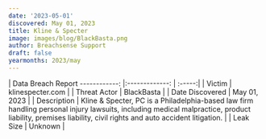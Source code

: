 ```yaml
---
date: '2023-05-01'
discovered: May 01, 2023
title: Kline & Specter
image: images/blog/BlackBasta.png
author: Breachsense Support
draft: false
yearmonths: 2023/may
---
```



| Data Breach Report
------------:     |:-------------:    | :-----:|
| Victim      | klinespecter.com      | 
| Threat Actor      | BlackBasta      | 
| Date Discovered      | May 01, 2023      | 
| Description      | Kline & Specter, PC is a Philadelphia-based law firm handling personal injury lawsuits, including medical malpractice, product liability, premises liability, civil rights and auto accident litigation.      | 
| Leak Size      | Unknown      | 

